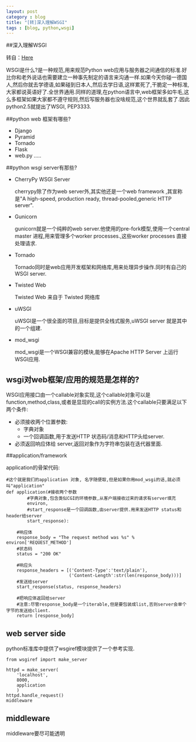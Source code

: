 ```yaml
---
layout: post
category : blog
title: "[转]深入理解WSGI"
tags : [blog, python,wsgi]
---
```


##深入理解WSGI

转自：[Here](https://github.com/lzjun567/note/blob/master/note/python/wsgi.md)


WSGI是什么?是一种规范,用来规范Python web应用与服务器之间通信的标准.好比你和老外说话也需要建立一种事先制定的语言来沟通一样.如果今天你碰一德国人,然后你就去学德语,如果碰到日本人,然后去学日语,这样累死了,干脆定一种标准,大家都说英语好了.全世界通用.同样的道理,在python语言中,web框架多如牛毛,这么多框架如果大家都不遵守规则,然后写服务器也没啥规范,这个世界就乱套了.因此python2.5就提出了WSGI, PEP3333.

##python web 框架有哪些?

- Django
- Pyramid
- Tornado
- Flask
- web.py .....

##python wsgi server有那些?

+ CherryPy WSGI Server

	cherrypy除了作为web server外,其实他还是一个web framework ,其宣称是"A high-speed, production ready, thread-pooled,generic HTTP server".

+ Gunicorn

	gunicorn就是一个纯粹的web server.他使用的pre-fork模型,使用一个central master 进程,用来管理多个worker processes.,这些worker processes 直接处理请求.

+ Tornado

	Tornado同时是web应用开发框架和网络库,用来处理异步操作.同时有自己的WSGI server.

+ Twisted Web

	Twisted Web 来自于 Twisted 网络库

+ uWSGI

	uWSGI是一个很全面的项目,目标是提供全栈式服务,uWSGI server 就是其中的一个组建.

+ mod_wsgi

	mod_wsgi是一个WSGI兼容的模块,能够在Apache HTTP Server 上运行 WSGI应用.

## wsgi对web框架/应用的规范是怎样的?  

WSGI应用接口由一个callable对象实现,这个callable对象可以是function,method,class,或者是显现的call的实例方法.这个callable只要满足以下两个条件:

+ 必须接收两个位置参数: 
   + 字典对象
   + 一个回调函数,用于发送HTTP 状态码/消息和HTTP头给server.
+ 必须返回响应体给 server,返回对象作为字符串包装在迭代器里面.


##application/framework

 application的骨架代码:

	#这个就是我们的application 对象, 名字随便取,但是如果你用mod_wsgi的话,就必须叫"application"
	def application(#接收两个参数
	        #字典对象,包含类似CGI的环境参数,从客户端接收过来的请求有server填充
	        environ,
	        #start_response是一个回调函数,由server提供.用来发送HTTP status和header给server
	        start_response):
	
	    #响应体
	    response_body = "The request method was %s" % environ['REQUEST_METHOD']
	    #状态码
	    status = "200 OK"
	
	    #响应头
	    response_headers = [('Content-Type':'text/plain'),
	                        ('Content-Length':str(len(response_body)))]
	    #发送给server
	    start_response(status, response_headers)
	
	    #把响应体返回给server
	    #注意:尽管response_body是一个iterable,但是要包装成list,否则server会单个字节的发送给client.
	    return [response_body]

## web server side

python标准库中提供了wsgiref模块提供了一个参考实现.

	from wsgiref import make_server
	
	httpd = make_server(
	    'localhost',
	    8000,
	    application
	    )
	httpd.handle_request()
	middleware

## middleware  

middleware要尽可能透明